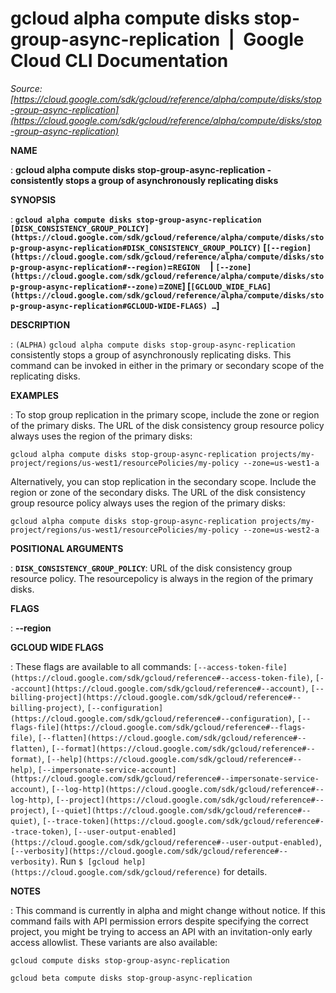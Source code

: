 # gcloud alpha compute disks stop-group-async-replication  |  Google Cloud CLI Documentation

*Source: [https://cloud.google.com/sdk/gcloud/reference/alpha/compute/disks/stop-group-async-replication](https://cloud.google.com/sdk/gcloud/reference/alpha/compute/disks/stop-group-async-replication)*

**NAME**

: **gcloud alpha compute disks stop-group-async-replication - consistently stops a group of asynchronously replicating disks**

**SYNOPSIS**

: **`gcloud alpha compute disks stop-group-async-replication` `[DISK_CONSISTENCY_GROUP_POLICY](https://cloud.google.com/sdk/gcloud/reference/alpha/compute/disks/stop-group-async-replication#DISK_CONSISTENCY_GROUP_POLICY)` [`[--region](https://cloud.google.com/sdk/gcloud/reference/alpha/compute/disks/stop-group-async-replication#--region)`=`REGION`     | `[--zone](https://cloud.google.com/sdk/gcloud/reference/alpha/compute/disks/stop-group-async-replication#--zone)`=`ZONE`] [`[GCLOUD_WIDE_FLAG](https://cloud.google.com/sdk/gcloud/reference/alpha/compute/disks/stop-group-async-replication#GCLOUD-WIDE-FLAGS) …`]**

**DESCRIPTION**

: `(ALPHA)` `gcloud alpha compute disks
stop-group-async-replication` consistently stops a group of asynchronously
replicating disks. This command can be invoked in either in the primary or
secondary scope of the replicating disks.

**EXAMPLES**

: To stop group replication in the primary scope, include the zone or region of
the primary disks. The URL of the disk consistency group resource policy always
uses the region of the primary disks:

```
gcloud alpha compute disks stop-group-async-replication projects/my-project/regions/us-west1/resourcePolicies/my-policy --zone=us-west1-a
```

Alternatively, you can stop replication in the secondary scope. Include the
region or zone of the secondary disks. The URL of the disk consistency group
resource policy always uses the region of the primary disks:

```
gcloud alpha compute disks stop-group-async-replication projects/my-project/regions/us-west1/resourcePolicies/my-policy --zone=us-west2-a
```

**POSITIONAL ARGUMENTS**

: **`DISK_CONSISTENCY_GROUP_POLICY`**:
URL of the disk consistency group resource policy. The resourcepolicy is always
in the region of the primary disks.

**FLAGS**

: **--region**

**GCLOUD WIDE FLAGS**

: These flags are available to all commands: `[--access-token-file](https://cloud.google.com/sdk/gcloud/reference#--access-token-file)`,
`[--account](https://cloud.google.com/sdk/gcloud/reference#--account)`, `[--billing-project](https://cloud.google.com/sdk/gcloud/reference#--billing-project)`,
`[--configuration](https://cloud.google.com/sdk/gcloud/reference#--configuration)`,
`[--flags-file](https://cloud.google.com/sdk/gcloud/reference#--flags-file)`,
`[--flatten](https://cloud.google.com/sdk/gcloud/reference#--flatten)`, `[--format](https://cloud.google.com/sdk/gcloud/reference#--format)`, `[--help](https://cloud.google.com/sdk/gcloud/reference#--help)`, `[--impersonate-service-account](https://cloud.google.com/sdk/gcloud/reference#--impersonate-service-account)`,
`[--log-http](https://cloud.google.com/sdk/gcloud/reference#--log-http)`,
`[--project](https://cloud.google.com/sdk/gcloud/reference#--project)`, `[--quiet](https://cloud.google.com/sdk/gcloud/reference#--quiet)`, `[--trace-token](https://cloud.google.com/sdk/gcloud/reference#--trace-token)`, `[--user-output-enabled](https://cloud.google.com/sdk/gcloud/reference#--user-output-enabled)`,
`[--verbosity](https://cloud.google.com/sdk/gcloud/reference#--verbosity)`.
Run `$ [gcloud help](https://cloud.google.com/sdk/gcloud/reference)` for details.

**NOTES**

: This command is currently in alpha and might change without notice. If this
command fails with API permission errors despite specifying the correct project,
you might be trying to access an API with an invitation-only early access
allowlist. These variants are also available:

```
gcloud compute disks stop-group-async-replication
```

```
gcloud beta compute disks stop-group-async-replication
```